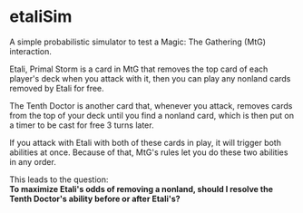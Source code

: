# etaliSim
A simple probabilistic simulator to test a Magic: The Gathering (MtG) interaction.


Etali, Primal Storm is a card in MtG that removes the top card of each player's deck when you attack with it, then you can play any nonland cards removed by Etali for free.


The Tenth Doctor is another card that, whenever you attack, removes cards from the top of your deck until you find a nonland card, which is then put on a timer to be cast for free 3 turns later.


If you attack with Etali with both of these cards in play, it will trigger both abilities at once. Because of that, MtG's rules let you do these two abilities in any order.


This leads to the question:  
**To maximize Etali's odds of removing a nonland, should I resolve the Tenth Doctor's ability before or after Etali's?**
